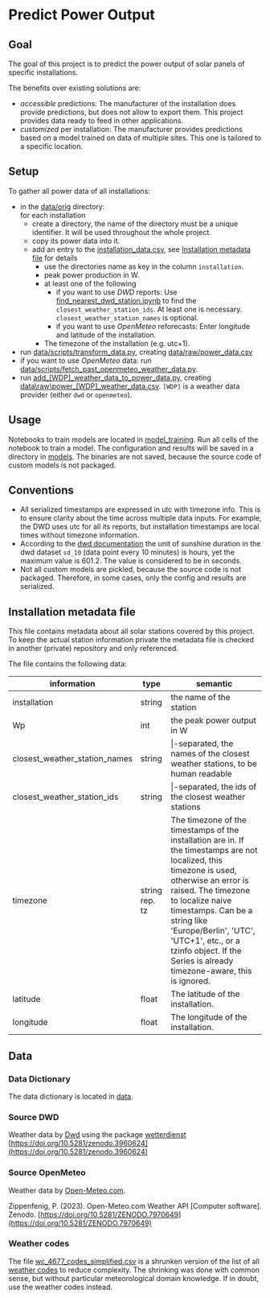 # Predict Power Output

## Goal

The goal of this project is to predict the power output of solar panels of specific installations.

The benefits over existing solutions are:

* _accessible_ predictions: The manufacturer of the installation does provide predictions, but does not allow to export them. This project provides data ready to feed in other applications.
* _customized_ per installation: The manufacturer provides predictions based on a model trained on data of multiple sites. This one is tailored to a specific location.

## Setup

To gather all power data of all installations:

* in the [data/orig](data/orig/) directory:  
  for each installation
  * create a directory, the name of the directory must be a unique identifier. It will be used throughout the whole project.
  * copy its power data into it.
  * add an entry to the [installation_data.csv](data/orig/installation_data.csv),
    see [Installation metadata file](#installation-metadata-file) for details
    * use the directories name as key in the column `installation`.
    * peak power production in W.
    * at least one of the following
      * if you want to use _DWD_ reports: Use [find_nearest_dwd_station.ipynb](data/scripts/find_nearest_dwd_station.ipynb) to find the  `closest_weather_station_ids`. At least one is necessary. `closest_weather_station_names` is optional.
      * if you want to use _OpenMeteo_ reforecasts: Enter longitude and latitude of the installation.
    * The timezone of the installation (e.g. utc+1).
* run [data/scripts/transform_data.py](data/scripts/transform_data.py), creating [data/raw/power_data.csv](data/raw/power_data.csv)
* if you want to use _OpenMeteo_ data: run [data/scripts/fetch_past_openmeteo_weather_data.py](data/scripts/fetch_past_openmeteo_weather_data.py).
* run [add_[WDP]_weather_data_to_power_data.py](data/scripts/add_openmeteo_weather_data_to_power_data.py), creating [data\raw\power_[WDP]_weather_data.csv](data/raw/power_openmeteo_weather_data.csv). `[WDP]` is a weather data provider (either `dwd` or `openmeteo`).

## Usage

Notebooks to train models are located in [model_training](model_training). Run all cells of the notebook to train a model. The configuration and results will be saved in a directory in [models](models). The binaries are not saved, because the source code of custom models is not packaged.

## Conventions

* All serialized timestamps are expressed in utc with timezone info. This is to ensure clarity about the time across multiple data inputs. For example, the DWD uses utc for all its reports, but installation timestamps are local times without timezone information.
* According to the [dwd documentation](https://wetterdienst.readthedocs.io/en/latest/data/parameters.html#list-of-parameters) the unit of sunshine duration in the dwd dataset `sd_10` (data point every 10 minutes) is hours, yet the maximum value is 601.2. The value is considered to be in seconds.
* Not all custom models are pickled, because the source code is not packaged. Therefore, in some cases, only the config and results are serialized.

## Installation metadata file

This file contains metadata about all solar stations covered by this project. To keep the actual station information private the metadata file is checked in another (private) repository and only referenced.

The file contains the following data:

| information                   | type           | semantic |
| ----------------------------- | -------------- | -------- |
| installation                  | string         | the name of the station |
| Wp                            | int            | the peak power output in W |
| closest_weather_station_names | string         | \|-separated, the names of the closest weather stations, to be human readable |
| closest_weather_station_ids   | string         | \|-separated, the ids of the closest weather stations |
| timezone                      | string rep. tz | The timezone of the timestamps of the installation are in. If the timestamps are not localized, this timezone is used, otherwise an error is raised. The timezone to localize naive timestamps. Can be a string like 'Europe/Berlin', 'UTC', 'UTC+1', etc., or a tzinfo object. If the Series is already timezone-aware, this is ignored. |
| latitude                      | float          | The latitude of the installation. |
| longitude                     | float          | The longitude of the installation. |

## Data

### Data Dictionary

The data dictionary is located in [data](data/data_dictionary.ipynb).

### Source DWD

Weather data by [Dwd](https://www.dwd.de) using the package [wetterdienst](https://github.com/earthobservations/wetterdienst/tree/v0.112.0) [https://doi.org/10.5281/zenodo.3960624](https://doi.org/10.5281/zenodo.3960624)

### Source OpenMeteo

Weather data by [Open-Meteo.com](https://open-meteo.com/).

Zippenfenig, P. (2023). Open-Meteo.com Weather API [Computer software]. Zenodo. [https://doi.org/10.5281/ZENODO.7970649](https://doi.org/10.5281/ZENODO.7970649)

### Weather codes

The file [wc_4677_codes_simplified.csv](data/orig/wc_4677_codes_simplified.csv) is a shrunken version of the list of all [weather codes](https://www.nodc.noaa.gov/archive/arc0021/0002199/1.1/data/0-data/HTML/WMO-CODE/WMO4677.HTM) to reduce complexity. The shrinking was done with common sense, but without particular meteorological domain knowledge. If in doubt, use the weather codes instead.
